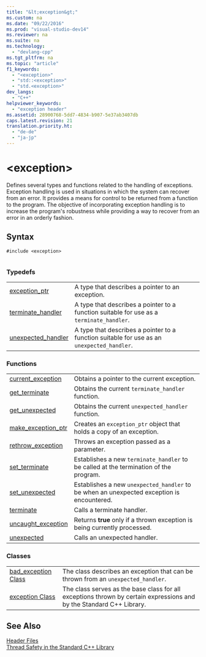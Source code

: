 ```yaml
---
title: "&lt;exception&gt;"
ms.custom: na
ms.date: "09/22/2016"
ms.prod: "visual-studio-dev14"
ms.reviewer: na
ms.suite: na
ms.technology: 
  - "devlang-cpp"
ms.tgt_pltfrm: na
ms.topic: "article"
f1_keywords: 
  - "<exception>"
  - "std::<exception>"
  - "std.<exception>"
dev_langs: 
  - "C++"
helpviewer_keywords: 
  - "exception header"
ms.assetid: 28900768-5dd7-4834-b907-5e37ab3407db
caps.latest.revision: 21
translation.priority.ht: 
  - "de-de"
  - "ja-jp"
---
```

# &lt;exception&gt;
Defines several types and functions related to the handling of exceptions. Exception handling is used in situations in which the system can recover from an error. It provides a means for control to be returned from a function to the program. The objective of incorporating exception handling is to increase the program's robustness while providing a way to recover from an error in an orderly fashion.  
  
## Syntax  
  
```  
#include <exception>  
  
```  
  
### Typedefs  
  
|||  
|-|-|  
|[exception_ptr](../vs140/-exception--typedefs.md#exception_ptr)|A type that describes a pointer to an exception.|  
|[terminate_handler](../vs140/-exception--typedefs.md#terminate_handler)|A type that describes a pointer to a function suitable for use as a `terminate_handler`.|  
|[unexpected_handler](../vs140/-exception--typedefs.md#unexpected_handler)|A type that describes a pointer to a function suitable for use as an `unexpected_handler`.|  
  
### Functions  
  
|||  
|-|-|  
|[current_exception](../vs140/-exception--functions.md#current_exception)|Obtains a pointer to the current exception.|  
|[get_terminate](../vs140/-exception--functions.md#get_terminate)|Obtains the current `terminate_handler` function.|  
|[get_unexpected](../vs140/-exception--functions.md#get_unexpected)|Obtains the current `unexpected_handler` function.|  
|[make_exception_ptr](../vs140/-exception--functions.md#make_exception_ptr)|Creates an `exception_ptr` object that holds a copy of an exception.|  
|[rethrow_exception](../vs140/-exception--functions.md#rethrow_exception)|Throws an exception passed as a parameter.|  
|[set_terminate](../vs140/-exception--functions.md#set_terminate)|Establishes a new `terminate_handler` to be called at the termination of the program.|  
|[set_unexpected](../vs140/-exception--functions.md#set_unexpected)|Establishes a new `unexpected_handler` to be when an unexpected exception is encountered.|  
|[terminate](../vs140/-exception--functions.md#terminate)|Calls a terminate handler.|  
|[uncaught_exception](../vs140/-exception--functions.md#uncaught_exception)|Returns **true** only if a thrown exception is being currently processed.|  
|[unexpected](../vs140/-exception--functions.md#unexpected)|Calls an unexpected handler.|  
  
### Classes  
  
|||  
|-|-|  
|[bad_exception Class](../vs140/bad_exception-class.md)|The class describes an exception that can be thrown from an `unexpected_handler`.|  
|[exception Class](../vs140/exception-class.md)|The class serves as the base class for all exceptions thrown by certain expressions and by the Standard C++ Library.|  
  
## See Also  
 [Header Files](../vs140/c---standard-library-header-files.md)   
 [Thread Safety in the Standard C++ Library](../vs140/thread-safety-in-the-c---standard-library.md)